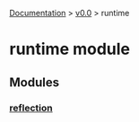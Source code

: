 [Documentation](/docs/documentation.md) >
 [v0.0](/docs/0.0/version.md) >
  runtime

# runtime module

## Modules

### [reflection](reflection/module.md)